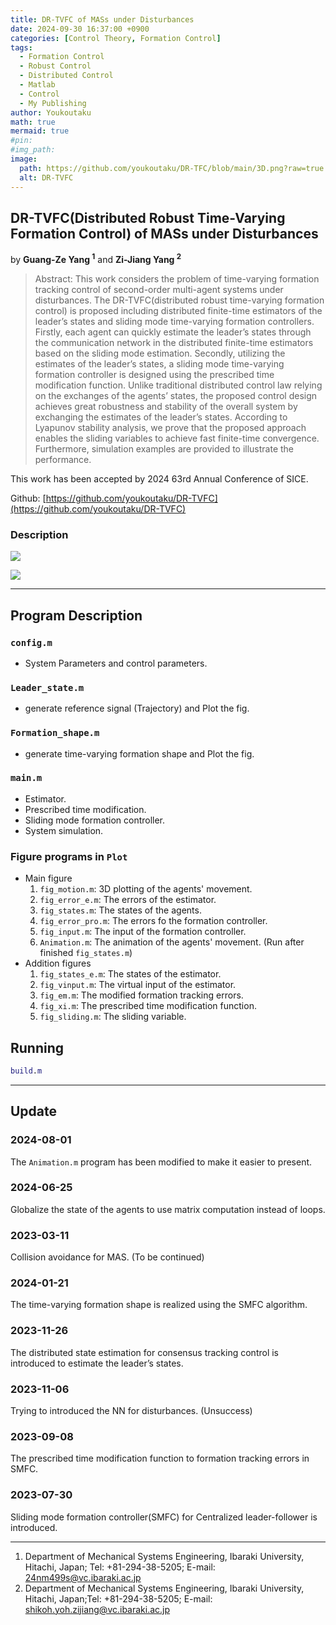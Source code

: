```yaml
---
title: DR-TVFC of MASs under Disturbances
date: 2024-09-30 16:37:00 +0900
categories: [Control Theory, Formation Control]
tags:
  - Formation Control
  - Robust Control
  - Distributed Control
  - Matlab
  - Control
  - My Publishing
author: Youkoutaku
math: true
mermaid: true
#pin:
#img_path:
image:
  path: https://github.com/youkoutaku/DR-TFC/blob/main/3D.png?raw=true
  alt: DR-TVFC
---
```


## DR-TVFC(Distributed Robust Time-Varying Formation Control) of MASs under Disturbances

by **Guang-Ze Yang $^1$** and **Zi-Jiang Yang $^2$**

> Abstract: This work considers the problem of time-varying formation tracking control of second-order multi-agent systems under disturbances. The DR-TVFC(distributed robust time-varying formation control) is proposed including distributed finite-time estimators of the leader’s states and sliding mode time-varying formation controllers. Firstly, each agent can quickly estimate the leader’s states through the communication network in the distributed finite-time estimators based on the sliding mode estimation. Secondly, utilizing the estimates of the leader’s states, a sliding mode time-varying formation controller is designed using the prescribed time modification function. Unlike traditional distributed control law relying on the exchanges of the agents’ states, the proposed control design achieves great robustness and stability of the overall system by exchanging the estimates of the leader’s states. According to Lyapunov stability analysis, we prove that the proposed approach enables the sliding variables to achieve fast finite-time convergence. Furthermore, simulation examples are provided to illustrate the performance.

This work has been accepted by 2024 63rd Annual Conference of SICE.

Github: [https://github.com/youkoutaku/DR-TVFC](https://github.com/youkoutaku/DR-TVFC)

### Description

![](https://github.com/youkoutaku/DR-TVFC/blob/main/Framework.png?raw=true)

![](https://github.com/youkoutaku/DR-TVFC/blob/main/Conclusion.png?raw=true)

---
## Program Description
### `config.m`
- System Parameters and control parameters.
### `Leader_state.m`
- generate reference signal (Trajectory) and Plot the fig.
### `Formation_shape.m`
- generate time-varying formation shape and Plot the fig.
### `main.m`
- Estimator.
- Prescribed time modification.
- Sliding mode formation controller.
- System simulation.
### Figure programs in `Plot`
- Main figure
   1. `fig_motion.m`: 3D plotting of the agents' movement.
   2. `fig_error_e.m`: The errors of the estimator.
   3. `fig_states.m`: The states of the agents.
   4. `fig_error_pro.m`: The errors fo the formation controller.
   5. `fig_input.m`: The input of the formation controller.
   6. `Animation.m`: The animation of the agents' movement. (Run after finished `fig_states.m`)
- Addition figures
   1. `fig_states_e.m`: The states of the estimator.
   2. `fig_vinput.m`: The virtual input of the estimator.
   3. `fig_em.m`: The modified formation tracking errors.
   4. `fig_xi.m`: The prescribed time modification function.
   5. `fig_sliding.m`: The sliding variable.

## Running

```matlab
build.m
```

---
## Update
### 2024-08-01
The `Animation.m` program has been modified to make it easier to present.

### 2024-06-25
Globalize the state of the agents to use matrix computation instead of loops.

### 2023-03-11
Collision avoidance for MAS. (To be continued)

### 2024-01-21
The time-varying formation shape is realized using the SMFC algorithm.

### 2023-11-26
The distributed state estimation for consensus tracking control is introduced to  estimate the leader’s states.

### 2023-11-06
Trying to introduced the NN for disturbances. (Unsuccess)

### 2023-09-08
The prescribed time modification function to formation tracking errors in SMFC.

### 2023-07-30
Sliding mode formation controller(SMFC) for Centralized leader-follower is introduced.

---
1. Department of Mechanical Systems Engineering, Ibaraki University, Hitachi, Japan; Tel: +81-294-38-5205; E-mail: 24nm499s@vc.ibaraki.ac.jp
2. Department of Mechanical Systems Engineering, Ibaraki University, Hitachi, Japan;Tel: +81-294-38-5205; E-mail: shikoh.yoh.zijiang@vc.ibaraki.ac.jp